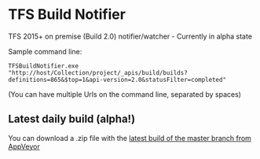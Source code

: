 # TFS Build Notifier

TFS 2015+ on premise (Build 2.0) notifier/watcher - Currently in alpha state

Sample command line:

    TFSBuildNotifier.exe "http://host/Collection/project/_apis/build/builds?definitions=865&$top=1&api-version=2.0&statusFilter=completed"

(You can have multiple Urls on the command line, separated by spaces)

## Latest daily build (alpha!)
You can download a .zip file with the [latest build of the master branch from AppVeyor](https://ci.appveyor.com/api/projects/ErikEJ/TFSBuildNotifier/artifacts/TfsBuildNotifier.zip?branch=master)
